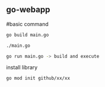 ## go-webapp

#basic command
```bash
go build main.go
```

```bash
./main.go
```

```bash
go run main.go -> build and execute
```


install library
```bash
go mod init github/xx/xx

```